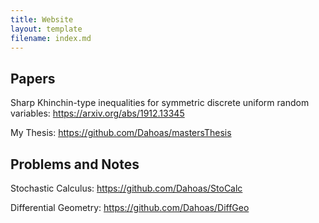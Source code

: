 ```yaml
---
title: Website
layout: template
filename: index.md
---
```


## Papers

Sharp Khinchin-type inequalities for symmetric discrete uniform random variables: https://arxiv.org/abs/1912.13345

My Thesis: https://github.com/Dahoas/mastersThesis

## Problems and Notes

Stochastic Calculus: https://github.com/Dahoas/StoCalc

Differential Geometry: https://github.com/Dahoas/DiffGeo
